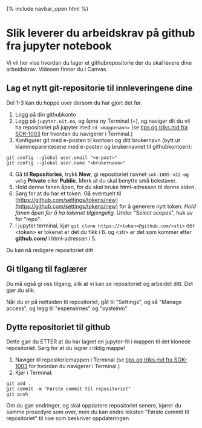 {% include navbar_open.html %}

# Slik leverer du arbeidskrav på github fra jupyter notebook

Vi vil her vise hvordan du lager et githubrepositorie der du skal levere dine arbeidskrav. Videoen finner du i Canvas.

## Lag et nytt git-repositorie til innleveringene dine

Del 1-3 kan du hoppe over dersom du har gjort det før.

1. Logg på din githubkonto
2. Logg på `jupyter.uit.no`, og åpne ny Terminal (+), og naviger dit du vil ha repositoriet på jupyter med `cd <mappenavn>` (se [tips og triks.md fra SOK-1003](https://github.com/uit-sok-1003-h21/notebooks/blob/main/tips_og_triks.md) for hvordan du navigerer i Terminal.) 
3. Konfigurer git med e-posten til kontoen og ditt brukernavn (bytt ut klammeparentesene med e-posten og brukernavnet til githubkontoen):
```
git config --global user.email "<e-post>"
git config --global user.name "<brukernavn>"
```

4. Gå til **Repositories**, trykk **New**, gi repositoriet navnet `sok-1005-v22 og velg` **Private** eller **Public**. Merk at du skal benytte små bokstaver.
5. Hold denne fanen åpen, for du skal bruke html-adressen til denne siden.
6. Sørg for at du har et token. Gå eventuelt til [https://github.com/settings/tokens/new](https://github.com/settings/tokens/new) for å generere nytt token. *Hold fanen åpen for å ha tokenet tilgjengelig.* Under "Select scopes", huk av for "repo".
7. I jupyter terminal, kjør `git clone https://<token>@github.com/<sti>` der \<token\> er tokenet er det du fikk i 6. og \<sti\> er det som kommer etter **github.com/**  i html-adressen i 5.

Du kan nå redigere repositoriet ditt
 
## Gi tilgang til faglærer
Du må også gi oss tilgang, slik at vi kan se repositoriet og arbeidet ditt. Det gjør du slik:

Når du er på nettsiden til repositoriet, gåt til "Settings", og så "Manage access", og legg til "espensirnes" og "oysteinm"
 
## Dytte repositoriet til github
Dette gjør du ETTER at du har lagret en jupyter-fil i mappen til det klonede repositoriet. Sørg for at du lagrer i riktig mappe!

1. Naviger til repositoriemappen i Terminal (se [tips og triks.md fra SOK-1003](https://github.com/uit-sok-1003-h21/notebooks/blob/main/tips_og_triks.md) for hvordan du navigerer i Terminal.) 
2. Kjør i Terminal:
```
git add .
git commit -m "Første commit til repositoriet"
git push 
```
Om du gjør endringer, og skal oppdatere repositoriet senere, kjører du samme prosedyre som over, men du kan endre teksten "Første commit til repositoriet" til noe som beskriver oppdateringen.  

 
